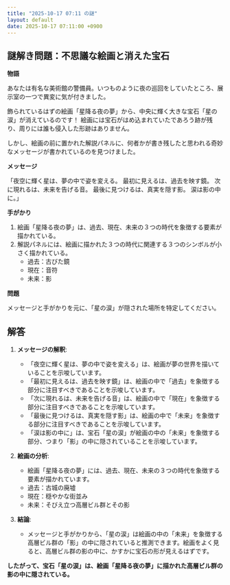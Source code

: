 ```yaml
---
title: "2025-10-17 07:11 の謎"
layout: default
date: 2025-10-17 07:11:00 +0900
---
```

## 謎解き問題：不思議な絵画と消えた宝石

**物語**

あなたは有名な美術館の警備員。いつものように夜の巡回をしていたところ、展示室の一つで異変に気が付きました。

飾られているはずの絵画「星降る夜の夢」から、中央に輝く大きな宝石「星の涙」が消えているのです！ 絵画には宝石がはめ込まれていたであろう跡が残り、周りには誰も侵入した形跡はありません。

しかし、絵画の前に置かれた解説パネルに、何者かが書き残したと思われる奇妙なメッセージが書かれているのを見つけました。

**メッセージ**

「夜空に輝く星は、夢の中で姿を変える。
最初に見えるは、過去を映す鏡。
次に現れるは、未来を告げる音。
最後に見つけるは、真実を隠す影。
涙は影の中に。」

**手がかり**

1.  絵画「星降る夜の夢」は、過去、現在、未来の３つの時代を象徴する要素が描かれている。
2.  解説パネルには、絵画に描かれた３つの時代に関連する３つのシンボルが小さく描かれている。
    *   過去：古びた鏡
    *   現在：音符
    *   未来：影

**問題**

メッセージと手がかりを元に、「星の涙」が隠された場所を特定してください。

## 解答

1.  **メッセージの解釈**:
    *   「夜空に輝く星は、夢の中で姿を変える」は、絵画が夢の世界を描いていることを示唆しています。
    *   「最初に見えるは、過去を映す鏡」は、絵画の中で「過去」を象徴する部分に注目すべきであることを示唆しています。
    *   「次に現れるは、未来を告げる音」は、絵画の中で「現在」を象徴する部分に注目すべきであることを示唆しています。
    *   「最後に見つけるは、真実を隠す影」は、絵画の中で「未来」を象徴する部分に注目すべきであることを示唆しています。
    *   「涙は影の中に」は、宝石「星の涙」が絵画の中の「未来」を象徴する部分、つまり「影」の中に隠されていることを示唆しています。

2.  **絵画の分析**:
    *   絵画「星降る夜の夢」には、過去、現在、未来の３つの時代を象徴する要素が描かれています。
    *   過去：古城の廃墟
    *   現在：穏やかな街並み
    *   未来：そびえ立つ高層ビル群とその影

3.  **結論**:
    *   メッセージと手がかりから、「星の涙」は絵画の中の「未来」を象徴する高層ビル群の「影」の中に隠されていると推測できます。絵画をよく見ると、高層ビル群の影の中に、かすかに宝石の形が見えるはずです。

**したがって、宝石「星の涙」は、絵画「星降る夜の夢」に描かれた高層ビル群の影の中に隠されている。**

